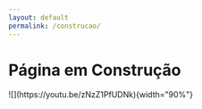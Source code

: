 ```yaml
---
layout: default
permalink: /construcao/
---
```

<h1>Página em Construção</h1>
![](https://youtu.be/zNzZ1PfUDNk){width="90%"}
